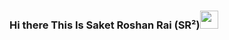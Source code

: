 ### Hi there This Is Saket Roshan Rai (SR²)<img src="https://github.com/SRR-CODER/Assets/blob/main/Hi.gif" width="29px"> 



<!--
**SRR-CODER/SRR-CODER** is a ✨ _special_ ✨ repository because its `README.md` (this file) appears on your GitHub profile.

Here are some ideas to get you started:

- 🔭 I’m currently working on ...
- 🌱 I’m currently learning ...
- 👯 I’m looking to collaborate on ...
- 🤔 I’m looking for help with ...
- 💬 Ask me about ...
- 📫 How to reach me: ...
- 😄 Pronouns: ...
- ⚡ Fun fact: ...
-->
